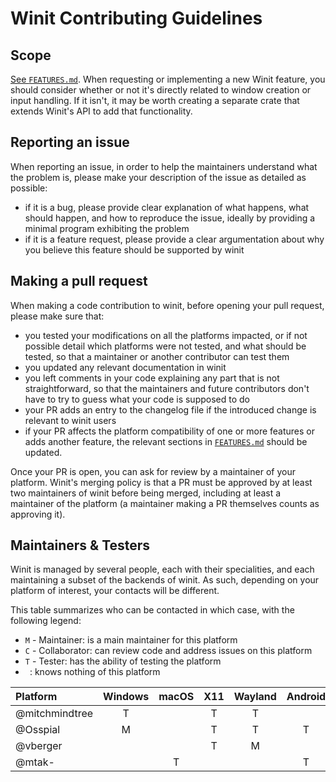 # Winit Contributing Guidelines

## Scope
[See `FEATURES.md`](./FEATURES.md). When requesting or implementing a new Winit feature, you should
consider whether or not it's directly related to window creation or input handling. If it isn't, it
may be worth creating a separate crate that extends Winit's API to add that functionality.


## Reporting an issue

When reporting an issue, in order to help the maintainers understand what the problem is, please make
your description of the issue as detailed as possible:

- if it is a bug, please provide clear explanation of what happens, what should happen, and how to
  reproduce the issue, ideally by providing a minimal program exhibiting the problem
- if it is a feature request, please provide a clear argumentation about why you believe this feature
  should be supported by winit

## Making a pull request

When making a code contribution to winit, before opening your pull request, please make sure that:

- you tested your modifications on all the platforms impacted, or if not possible detail which platforms
  were not tested, and what should be tested, so that a maintainer or another contributor can test them
- you updated any relevant documentation in winit
- you left comments in your code explaining any part that is not straightforward, so that the
  maintainers and future contributors don't have to try to guess what your code is supposed to do
- your PR adds an entry to the changelog file if the introduced change is relevant to winit users
- if your PR affects the platform compatibility of one or more features or adds another feature, the
  relevant sections in [`FEATURES.md`](https://github.com/rust-windowing/winit/blob/master/FEATURES.md#features)
  should be updated.

Once your PR is open, you can ask for review by a maintainer of your platform. Winit's merging policy
is that a PR must be approved by at least two maintainers of winit before being merged, including
at least a maintainer of the platform (a maintainer making a PR themselves counts as approving it).

## Maintainers & Testers

Winit is managed by several people, each with their specialities, and each maintaining a subset of the
backends of winit. As such, depending on your platform of interest, your contacts will be different.

This table summarizes who can be contacted in which case, with the following legend:

- `M` - Maintainer: is a main maintainer for this platform
- `C` - Collaborator: can review code and address issues on this platform
- `T` - Tester: has the ability of testing the platform
- ` `: knows nothing of this platform

| Platform            | Windows | macOS | X11   | Wayland | Android | iOS   | Emscripten |
| :---                | :---:   | :---: | :---: | :---:   | :---:   | :---: | :---:      |
| @mitchmindtree      | T       |       | T     | T       |         |       |            |
| @Osspial            | M       |       | T     | T       | T       |       | T          |
| @vberger            |         |       | T     | M       |         |       |            |
| @mtak-              |         | T     |       |         | T       | M     |            |

